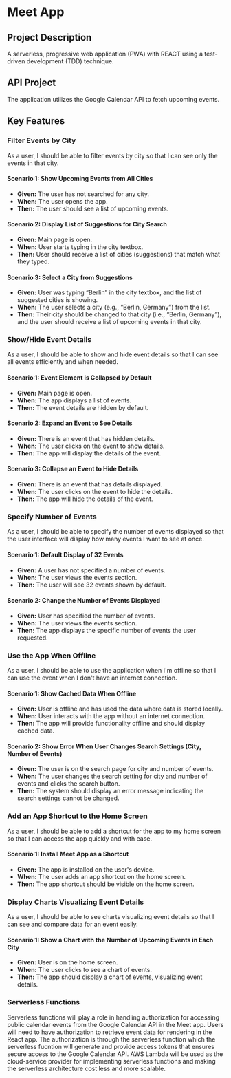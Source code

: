 # Meet App

## Project Description
A serverless, progressive web application (PWA) with REACT using a test-driven development (TDD) technique.

## API Project
The application utilizes the Google Calendar API to fetch upcoming events.

## Key Features

### Filter Events by City
As a user, I should be able to filter events by city so that I can see only the events in that city.

#### Scenario 1: Show Upcoming Events from All Cities
- **Given:** The user has not searched for any city.
- **When:** The user opens the app.
- **Then:** The user should see a list of upcoming events.

#### Scenario 2: Display List of Suggestions for City Search
- **Given:** Main page is open.
- **When:** User starts typing in the city textbox.
- **Then:** User should receive a list of cities (suggestions) that match what they typed.

#### Scenario 3: Select a City from Suggestions
- **Given:** User was typing “Berlin” in the city textbox, and the list of suggested cities is showing.
- **When:** The user selects a city (e.g., “Berlin, Germany”) from the list.
- **Then:** Their city should be changed to that city (i.e., “Berlin, Germany”), and the user should receive a list of upcoming events in that city.

### Show/Hide Event Details
As a user, I should be able to show and hide event details so that I can see all events efficiently and when needed.

#### Scenario 1: Event Element is Collapsed by Default
- **Given:** Main page is open.
- **When:** The app displays a list of events.
- **Then:** The event details are hidden by default.

#### Scenario 2: Expand an Event to See Details
- **Given:** There is an event that has hidden details.
- **When:** The user clicks on the event to show details.
- **Then:** The app will display the details of the event.

#### Scenario 3: Collapse an Event to Hide Details
- **Given:** There is an event that has details displayed.
- **When:** The user clicks on the event to hide the details.
- **Then:** The app will hide the details of the event.

### Specify Number of Events
As a user, I should be able to specify the number of events displayed so that the user interface will display how many events I want to see at once.

#### Scenario 1: Default Display of 32 Events
- **Given:** A user has not specified a number of events.
- **When:** The user views the events section.
- **Then:** The user will see 32 events shown by default.

#### Scenario 2: Change the Number of Events Displayed
- **Given:** User has specified the number of events.
- **When:** The user views the events section.
- **Then:** The app displays the specific number of events the user requested.

### Use the App When Offline
As a user, I should be able to use the application when I'm offline so that I can use the event when I don't have an internet connection.

#### Scenario 1: Show Cached Data When Offline
- **Given:** User is offline and has used the data where data is stored locally.
- **When:** User interacts with the app without an internet connection.
- **Then:** The app will provide functionality offline and should display cached data.

#### Scenario 2: Show Error When User Changes Search Settings (City, Number of Events)
- **Given:** The user is on the search page for city and number of events.
- **When:** The user changes the search setting for city and number of events and clicks the search button.
- **Then:** The system should display an error message indicating the search settings cannot be changed.

### Add an App Shortcut to the Home Screen
As a user, I should be able to add a shortcut for the app to my home screen so that I can access the app quickly and with ease.

#### Scenario 1: Install Meet App as a Shortcut
- **Given:** The app is installed on the user's device.
- **When:** The user adds an app shortcut on the home screen.
- **Then:** The app shortcut should be visible on the home screen.

### Display Charts Visualizing Event Details
As a user, I should be able to see charts visualizing event details so that I can see and compare data for an event easily.

#### Scenario 1: Show a Chart with the Number of Upcoming Events in Each City
- **Given:** User is on the home screen.
- **When:** The user clicks to see a chart of events.
- **Then:** The app should display a chart of events, visualizing event details.

### Serverless Functions
Serverless functions will play a role in handling authorization for accessing public calendar events from the Google Calendar API in the Meet app. Users will need to have authorization to retrieve event data for rendering in the React app. The authorization is through the serverless function which the serverless fucntion will generate and provide access tokens that ensures secure access to the Google Calendar API. AWS Lambda will be used as the cloud-service provider for implementing serverless functions and making the serverless architecture cost less and more scalable.

